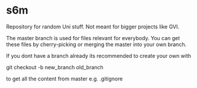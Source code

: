 # s6m

Repository for random Uni stuff. Not meant for bigger projects like GVI.

The master branch is used for files relevant for everybody. You can get these files by cherry-picking or merging the master into your own branch.

If you dont have a branch already its recommended to create your own with 

  git checkout -b new_branch old_branch

to get all the content from master e.g. .gitignore
